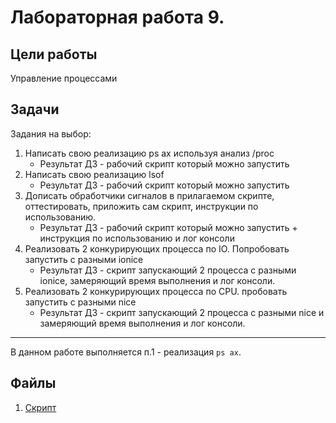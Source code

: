 # Лабораторная работа 9.

## Цели работы

Управление процессами

## Задачи

Задания на выбор:

1. Написать свою реализацию ps ax используя анализ /proc
    - Результат ДЗ - рабочий скрипт который можно запустить
2. Написать свою реализацию lsof
    - Результат ДЗ - рабочий скрипт который можно запустить
3. Дописать обработчики сигналов в прилагаемом скрипте, оттестировать, приложить сам скрипт, инструкции по использованию.
    - Результат ДЗ - рабочий скрипт который можно запустить + инструкция по использованию и лог консоли
4. Реализовать 2 конкурирующих процесса по IO. Попробовать запустить с разными ionice
    - Результат ДЗ - скрипт запускающий 2 процесса с разными ionice, замеряющий время выполнения и лог консоли.
5. Реализовать 2 конкурирующих процесса по CPU. пробовать запустить с разными nice
    - Результат ДЗ - скрипт запускающий 2 процесса с разными nice и замеряющий время выполнения и лог консоли.

---

В данном работе выполняется п.1 - реализация `ps ax`.

## Файлы

1. [Скрипт](./files/script.sh)

